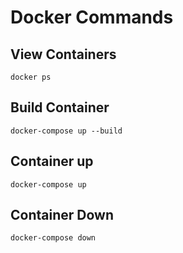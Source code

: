 # Docker Commands

## View Containers
```
docker ps
```

## Build Container
```
docker-compose up --build
```

## Container up
```
docker-compose up
```

## Container Down
```
docker-compose down
```